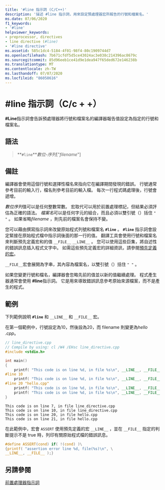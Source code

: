 ```yaml
---
title: '#line 指示詞 (C/C++)'
description: '描述 #line 指示詞，用來設定預處理器宏所報告的行號和檔案名。'
ms.date: 07/06/2020
f1_keywords:
- '#line'
helpviewer_keywords:
- preprocessor, directives
- line directive (#line)
- '#line directive'
ms.assetid: 585c1dc4-5184-4f01-98f4-80c1909744d7
ms.openlocfilehash: 7b671cfdf5d5ce43024ac3e038c214396ac8679c
ms.sourcegitcommit: 85d96eeb1ce41d9e1dea947f65ded672e146238b
ms.translationtype: MT
ms.contentlocale: zh-TW
ms.lasthandoff: 07/07/2020
ms.locfileid: "86058616"
---
```

# <a name="line-directive-cc"></a>#line 指示詞（C/c + +）

**#Line**指示詞會告訴預處理器將行號和檔案名的編譯器報告值設定為指定的行號和檔案名。

## <a name="syntax"></a>語法

> **`#line`***數位-序列*["*filename*"]

## <a name="remarks"></a>備註

編譯器會使用這個行號和選擇性檔名來指向它在編譯期間發現的錯誤。 行號通常參考目前的輸入行，檔名則參考目前的輸入檔。 每次一行程式碼處理後，行號會遞增。

*數位序列*值可以是任何整數常數。 宏取代可以用於前置處理標記，但結果必須評估為正確的語法。 *檔案名*可以是任何字元的組合，而且必須以雙引號（）括住 `" "` 。 如果省略*filename* ，則先前的檔案名會保持不變。

您可以藉由撰寫指示詞來改變原始程式列號和檔案名 **`#line`** 。 **`#line`** 指示詞會設定緊接在原始程式檔中指示詞後面的那一行的值。 翻譯工具會使用行號和檔案名來判斷預先定義宏和的值 `__FILE__` `__LINE__` 。 您可以使用這些巨集，將自述性的錯誤訊息插入程式文字中。 如需這些預先定義宏的詳細資訊，請參閱[預先定義的宏](../preprocessor/predefined-macros.md)。

`__FILE__`宏會展開為字串，其內容為檔案名，以雙引號（）括住 `" "` 。

如果您變更行號和檔名，編譯器會忽略先前的值並以新的值繼續處理。 程式產生器通常會使用 **#line**指示詞。 它是用來導致錯誤訊息參考原始來源檔案，而不是產生的程式。

## <a name="example"></a>範例

下列範例說明 **`#line`** 和 `__LINE__` 和 `__FILE__` 宏。

在第一個範例中，行號設定為10，然後設為20，而 filename 則變更為*hello .cpp*。

```cpp
// line_directive.cpp
// Compile by using: cl /W4 /EHsc line_directive.cpp
#include <stdio.h>

int main()
{
    printf( "This code is on line %d, in file %s\n", __LINE__, __FILE__ );
#line 10
    printf( "This code is on line %d, in file %s\n", __LINE__, __FILE__ );
#line 20 "hello.cpp"
    printf( "This code is on line %d, in file %s\n", __LINE__, __FILE__ );
    printf( "This code is on line %d, in file %s\n", __LINE__, __FILE__ );
}
```

```Output
This code is on line 7, in file line_directive.cpp
This code is on line 10, in file line_directive.cpp
This code is on line 20, in file hello.cpp
This code is on line 21, in file hello.cpp
```

在此範例中，宏會 `ASSERT` 使用預先定義的宏 `__LINE__` ，並在 `__FILE__` 指定的判斷提示不是 true 時，列印有關原始程式檔的錯誤訊息。

```C
#define ASSERT(cond) if( !(cond) )\
{printf( "assertion error line %d, file(%s)\n", \
__LINE__, __FILE__ );}
```

## <a name="see-also"></a>另請參閱

[前置處理器指示詞](../preprocessor/preprocessor-directives.md)
